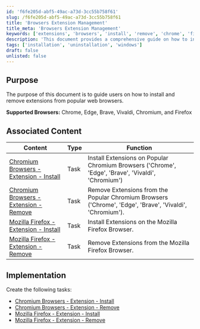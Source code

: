 ```yaml
---
id: 'f6fe205d-abf5-49ac-a73d-3cc55b758f61'
slug: /f6fe205d-abf5-49ac-a73d-3cc55b758f61
title: 'Browsers Extension Management'
title_meta: 'Browsers Extension Management'
keywords: ['extensions', 'browsers', 'install', 'remove', 'chrome', 'firefox', 'edge', 'brave', 'vivaldi', 'chromium']
description: 'This document provides a comprehensive guide on how to install and remove extensions from popular web browsers including Chrome, Edge, Brave, Vivaldi, Chromium, and Firefox. It includes associated tasks for managing browser extensions effectively.'
tags: ['installation', 'uninstallation', 'windows']
draft: false
unlisted: false
---
```


## Purpose

The purpose of this document is to guide users on how to install and remove extensions from popular web browsers.

**Supported Browsers:** Chrome, Edge, Brave, Vivaldi, Chromium, and Firefox

## Associated Content

| Content                                                                                     | Type | Function                                                                                          |
|---------------------------------------------------------------------------------------------|------|---------------------------------------------------------------------------------------------------|
| [Chromium Browsers - Extension - Install](<../cwrmm/tasks/Chromium Browsers - Extension - Install.md>) | Task | Install Extensions on Popular Chromium Browsers ('Chrome', 'Edge', 'Brave', 'Vivaldi', 'Chromium') |
| [Chromium Browsers - Extension - Remove](<../cwrmm/tasks/Chromium Browsers - Extension - Remove.md>)  | Task | Remove Extensions from the Popular Chromium Browsers ('Chrome', 'Edge', 'Brave', 'Vivaldi', 'Chromium'). |
| [Mozilla Firefox - Extension - Install](<../cwrmm/tasks/Mozilla Firefox - Extension - Install.md>)   | Task | Install Extensions on the Mozilla Firefox Browser.                                               |
| [Mozilla Firefox - Extension - Remove](<../cwrmm/tasks/Mozilla Firefox - Extension - Remove.md>)    | Task | Remove Extensions from the Mozilla Firefox Browser.                                              |

## Implementation

Create the following tasks:
- [Chromium Browsers - Extension - Install](<../cwrmm/tasks/Chromium Browsers - Extension - Install.md>)
- [Chromium Browsers - Extension - Remove](<../cwrmm/tasks/Chromium Browsers - Extension - Remove.md>)
- [Mozilla Firefox - Extension - Install](<../cwrmm/tasks/Mozilla Firefox - Extension - Install.md>)
- [Mozilla Firefox - Extension - Remove](<../cwrmm/tasks/Mozilla Firefox - Extension - Remove.md>)


